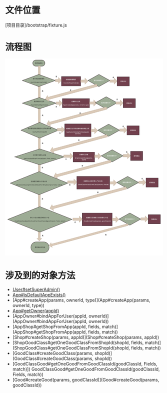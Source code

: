 <!-- TITLE: 服务器启动流程 -->
<!-- SUBTITLE: 描述服务器启动涉及到的默认数据插入和判断 -->

# 文件位置
[项目目录]/bootstrap/fixture.js
# 流程图
![Serverstartupflow](/uploads/flows/serverstartupflow.png "Serverstartupflow")

# 涉及到的对象方法
* [User#setSuperAdmin()](/User#setSuperAdmin())
* [App#isDefaultAppExists()](/App#isDefaultAppExists())
* [App#createApp(params, ownerId, type)](App#createApp(params, ownerId, type))
* [App#getOwner(appId)](App#getOwner(appId))
* [AppOwner#bindAppForUser(appId, ownerId)](AppOwner#bindAppForUser(appId, ownerId))
* [AppShop#getShopFromApp(appId, fields, match)](AppShop#getShopFromApp(appId, fields, match))
* [Shop#createShop(params, appId)](Shop#createShop(params, appId))
* [ShopGoodClass#getOneGoodClassFromShopId(shopId, fields, match)](ShopGoodClass#getOneGoodClassFromShopId(shopId, fields, match))
* [GoodClass#createGoodClass(params, shopId)](GoodClass#createGoodClass(params, shopId))
* [GoodClassGood#getOneGoodFromGoodClassId(goodClassId, Fields, match)]( GoodClassGood#getOneGoodFromGoodClassId(goodClassId, Fields, match))
* [Good#createGood(params, goodClassId)](Good#createGood(params, goodClassId))